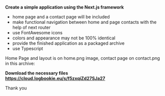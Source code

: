 **Create a simple application using the Next.js framework**

* home page and a contact page will be included
* make functional navigation between home and page contacts with the help of next router
* use FontAwesome icons
* colors and appearance may not be 100% identical
* provide the finished application as a packaged archive
* use Typescript

Home Page and layout is on home.png image, contact page on contact.png in this archive:

**Download the necessary files <https://cloud.logbookie.eu/s/f5zxqiZd27SJa27>**

Thank you